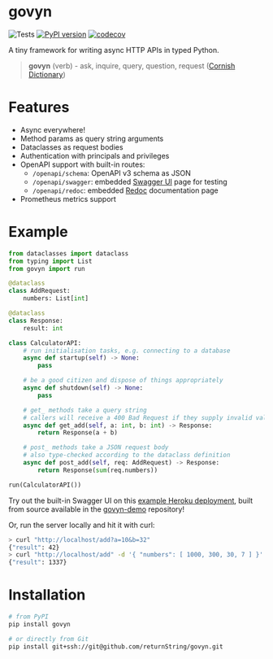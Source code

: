 # govyn
![Tests](https://github.com/returnString/govyn/workflows/Tests/badge.svg) [![PyPI version](https://badge.fury.io/py/govyn.svg)](https://pypi.org/project/govyn) [![codecov](https://codecov.io/gh/returnString/govyn/branch/main/graph/badge.svg)](https://codecov.io/gh/returnString/govyn)

A tiny framework for writing async HTTP APIs in typed Python.

> **govyn** (verb) - ask, inquire, query, question, request ([Cornish Dictionary](https://www.cornishdictionary.org.uk/#govyn))

# Features
- Async everywhere!
- Method params as query string arguments
- Dataclasses as request bodies
- Authentication with principals and privileges
- OpenAPI support with built-in routes:
	- `/openapi/schema`: OpenAPI v3 schema as JSON
	- `/openapi/swagger`: embedded [Swagger UI](https://swagger.io/tools/swagger-ui/) page for testing
	- `/openapi/redoc`: embedded [Redoc](https://redoc.ly/redoc) documentation page
- Prometheus metrics support

# Example
```python
from dataclasses import dataclass
from typing import List
from govyn import run

@dataclass
class AddRequest:
	numbers: List[int]

@dataclass
class Response:
	result: int

class CalculatorAPI:
	# run initialisation tasks, e.g. connecting to a database
	async def startup(self) -> None:
		pass

	# be a good citizen and dispose of things appropriately
	async def shutdown(self) -> None:
		pass

	# get_ methods take a query string
	# callers will receive a 400 Bad Request if they supply invalid values
	async def get_add(self, a: int, b: int) -> Response:
		return Response(a + b)

	# post_ methods take a JSON request body
	# also type-checked according to the dataclass definition
	async def post_add(self, req: AddRequest) -> Response:
		return Response(sum(req.numbers))

run(CalculatorAPI())
```

Try out the built-in Swagger UI on this [example Heroku deployment](https://govyn-demo.herokuapp.com/openapi/swagger), built from source available in the [govyn-demo](https://github.com/returnString/govyn-demo) repository!

Or, run the server locally and hit it with curl:

```bash
> curl "http://localhost/add?a=10&b=32"
{"result": 42}
> curl "http://localhost/add" -d '{ "numbers": [ 1000, 300, 30, 7 ] }'
{"result": 1337}
```

# Installation
```bash
# from PyPI
pip install govyn

# or directly from Git
pip install git+ssh://git@github.com/returnString/govyn.git
```
